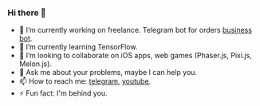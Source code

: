 ### Hi there 👋

- 🔭 I’m currently working on freelance. Telegram bot for orders [business bot](https://t.me/simakov_biz_bot).
- 🌱 I’m currently learning TensorFlow.
- 👯 I’m looking to collaborate on iOS apps, web games (Phaser.js, Pixi.js, Melon.js).
- 💬 Ask me about your problems, maybe I can help you.
- 📫 How to reach me: [telegram](https://t.me/NikolaySimakov), [youtube](https://www.youtube.com/channel/UCdyg7BACRoLit_UoXUiassg).
- ⚡ Fun fact: I'm behind you.
